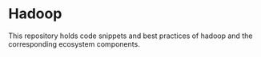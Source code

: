 # Hadoop
This repository holds code snippets and best practices of hadoop and the corresponding ecosystem components.
